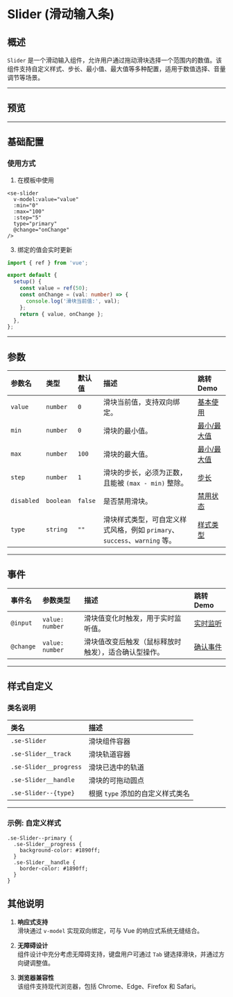 # Slider (滑动输入条)
## 概述
`Slider` 是一个滑动输入组件，允许用户通过拖动滑块选择一个范围内的数值。该组件支持自定义样式、步长、最小值、最大值等多种配置，适用于数值选择、音量调节等场景。

---

## 预览

<preview path="../../demos/Slider/Slider.vue" title="基本使用" description="通过简单配置实现滑动条功能"></preview>

---

## 基础配置
    
### 使用方式


1. 在模板中使用
```tsx
<se-slider 
  v-model:value="value" 
  :min="0" 
  :max="100" 
  :step="5" 
  type="primary" 
  @change="onChange" 
/>
```

3. 绑定的值会实时更新
```ts
import { ref } from 'vue';

export default {
  setup() {
    const value = ref(50);
    const onChange = (val: number) => {
      console.log('滑块当前值:', val);
    };
    return { value, onChange };
  },
};
```

---

## 参数

| 参数名      | 类型                       | 默认值   | 描述                                                                                   | 跳转 Demo                                   |
| :---------- | :------------------------- | :------- | :------------------------------------------------------------------------------------- | :------------------------------------------ |
| `value`     | `number`                   | `0`      | 滑块当前值，支持双向绑定。                                                            | [基本使用](#预览)                           |
| `min`       | `number`                   | `0`      | 滑块的最小值。                                                                        | [最小/最大值](#预览)                        |
| `max`       | `number`                   | `100`    | 滑块的最大值。                                                                        | [最小/最大值](#预览)                        |
| `step`      | `number`                   | `1`      | 滑块的步长，必须为正数，且能被 `(max - min)` 整除。                                    | [步长](#预览)                               |
| `disabled`  | `boolean`                  | `false`  | 是否禁用滑块。                                                                        | [禁用状态](#预览)                           |
| `type`      | `string`                   | `""`     | 滑块样式类型，可自定义样式风格，例如 `primary`、`success`、`warning` 等。             | [样式类型](#预览)                           |

---

## 事件

| 事件名      | 参数类型             | 描述                                                   | 跳转 Demo                    |
| :---------- | :------------------- | :----------------------------------------------------- | :--------------------------- |
| `@input`    | `value: number`      | 滑块值变化时触发，用于实时监听值。                     | [实时监听](#预览)            |
| `@change`   | `value: number`      | 滑块值改变后触发（鼠标释放时触发），适合确认型操作。   | [确认事件](#预览)            |

---

## 样式自定义

### 类名说明

| 类名                     | 描述                                |
| :----------------------- | :---------------------------------- |
| `.se-Slider`             | 滑块组件容器                       |
| `.se-Slider__track`      | 滑块轨道容器                       |
| `.se-Slider__progress`   | 滑块已选中的轨道                   |
| `.se-Slider__handle`     | 滑块的可拖动圆点                   |
| `.se-Slider--{type}`     | 根据 `type` 添加的自定义样式类名   |

---

### 示例: 自定义样式
```less
.se-Slider--primary {
  .se-Slider__progress {
    background-color: #1890ff;
  }
  .se-Slider__handle {
    border-color: #1890ff;
  }
}
```


## 其他说明

1. **响应式支持**  
   滑块通过 `v-model` 实现双向绑定，可与 Vue 的响应式系统无缝结合。

2. **无障碍设计**  
   组件设计中充分考虑无障碍支持，键盘用户可通过 `Tab` 键选择滑块，并通过方向键调整值。

3. **浏览器兼容性**  
   该组件支持现代浏览器，包括 Chrome、Edge、Firefox 和 Safari。
